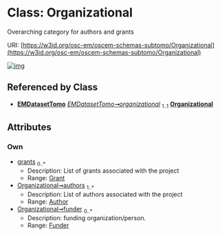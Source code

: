 
# Class: Organizational

Overarching category for authors and grants

URI: [https://w3id.org/osc-em/oscem-schemas-subtomo/Organizational](https://w3id.org/osc-em/oscem-schemas-subtomo/Organizational)


[![img](https://yuml.me/diagram/nofunky;dir:TB/class/[Funder]<funder%200..*-++[Organizational],[Author]<authors%201..*-++[Organizational],[Grant]<grants%200..*-++[Organizational],[EMDatasetTomo]++-%20organizational%201..1>[Organizational],[Grant],[Funder],[EMDatasetTomo],[Author])](https://yuml.me/diagram/nofunky;dir:TB/class/[Funder]<funder%200..*-++[Organizational],[Author]<authors%201..*-++[Organizational],[Grant]<grants%200..*-++[Organizational],[EMDatasetTomo]++-%20organizational%201..1>[Organizational],[Grant],[Funder],[EMDatasetTomo],[Author])

## Referenced by Class

 *  **[EMDatasetTomo](EMDatasetTomo.md)** *[EMDatasetTomo➞organizational](EMDatasetTomo_organizational.md)*  <sub>1..1</sub>  **[Organizational](Organizational.md)**

## Attributes


### Own

 * [grants](grants.md)  <sub>0..\*</sub>
     * Description: List of grants associated with the project
     * Range: [Grant](Grant.md)
 * [Organizational➞authors](Organizational_authors.md)  <sub>1..\*</sub>
     * Description: List of authors associated with the project
     * Range: [Author](Author.md)
 * [Organizational➞funder](Organizational_funder.md)  <sub>0..\*</sub>
     * Description: funding organization/person.
     * Range: [Funder](Funder.md)
